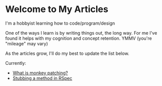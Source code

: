 # Welcome to My Articles
I'm a hobbyist learning how to code/program/design  

One of the ways I learn is by writing things out, the long way. For me I've found it helps with my cognition and concept retention. YMMV (you're "mileage" may vary)  

As the articles grow, I'll do my best to update the list below.   

Currently:  

* [What is monkey patching?]()
* [Stubbing a method in RSpec]()
